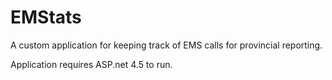 ﻿# EMStats

A custom application for keeping track of EMS calls for provincial reporting.

Application requires ASP.net 4.5 to run.